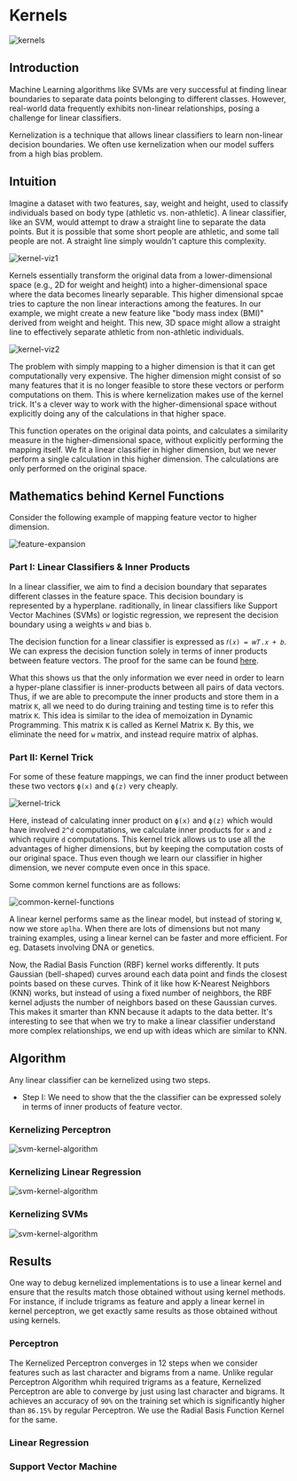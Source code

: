 # Kernels

<img src="../assets/img/kernels.png" alt="kernels">

## Introduction

Machine Learning algorithms like SVMs are very successful at finding linear boundaries to separate data points belonging to different classes. However, real-world data frequently exhibits non-linear relationships, posing a challenge for linear classifiers.

Kernelization is a technique that allows linear classifiers to learn non-linear decision boundaries. We often use kernelization when our model suffers from a high bias problem.

## Intuition

Imagine a dataset with two features, say, weight and height, used to classify individuals based on body type (athletic vs. non-athletic). A linear classifier, like an SVM, would attempt to draw a straight line to separate the data points. But it is possible that some short people are athletic, and some tall people are not. A straight line simply wouldn't capture this complexity.

<img src="../assets/img/kernel-viz1.png" alt="kernel-viz1">

Kernels essentially transform the original data from a lower-dimensional space (e.g., 2D for weight and height) into a higher-dimensional space where the data becomes linearly separable. This higher dimensional spcae tries to capture the non linear interactions among the features. In our example, we might create a new feature like "body mass index (BMI)" derived from weight and height. This new, 3D space might allow a straight line to effectively separate athletic from non-athletic individuals.

<img src="../assets/img/kernel-viz2.png" alt="kernel-viz2">

The problem with simply mapping to a higher dimension is that it can get computationally very expensive. The higher dimension might consist of so many features that it is no longer feasible to store these vectors or perform computations on them. This is where kernelization makes use of the kernel trick. It's a clever way to work with the higher-dimensional space without explicitly doing any of the calculations in that higher space. 

This function operates on the original data points, and calculates a similarity measure in the higher-dimensional space, without explicitly performing the mapping itself. We fit a linear classifier in higher dimension, but we never perform a single calculation in this higher dimension. The calculations are only performed on the original space.

## Mathematics behind Kernel Functions

Consider the following example of mapping feature vector to higher dimension.

<img src="../assets/img/feature-expansion.png" alt="feature-expansion">

### Part I: Linear Classifiers & Inner Products

In a linear classifier, we aim to find a decision boundary that separates different classes in the feature space. This decision boundary is represented by a hyperplane. raditionally, in linear classifiers like Support Vector Machines (SVMs) or logistic regression, we represent the decision boundary using a weights `w` and bias `b`.

The decision function for a linear classifier is expressed as  `𝑓(𝑥) = 𝑤𝑇.𝑥 + 𝑏`. We can express the decision function solely in terms of inner products between feature vectors. The proof for the same can be found <a href="https://www.cs.cornell.edu/courses/cs4780/2018fa/lectures/lecturenote13.html">here</a>.

What this shows us that the only information we ever need in order to learn a hyper-plane classifier is inner-products between all pairs of data vectors. Thus, if we are able to precompute the inner products and store them in a matrix `K`, all we need to do during training and testing time is to refer this matrix `K`. This idea is similar to the idea of memoization in Dynamic Programming. This matrix `K` is called as Kernel Matrix `K`. By this, we eliminate the need for `w` matrix, and instead require matrix of alphas.

### Part II: Kernel Trick

For some of these feature mappings, we can find the inner product between these two vectors `ϕ(x)` and `ϕ(z)` very cheaply. 

<img src="../assets/img/kernel-trick.png" alt="kernel-trick">

Here, instead of calculating inner product on `ϕ(x)` and `ϕ(z)` which would have involved `2^d` computations, we calculate inner products for `x` and `z` which require `d` computations. This kernel trick allows us to use all the advantages of higher dimensions, but by keeping the computation costs of our original space. Thus even though we learn our classifier in higher dimension, we never compute even once in this space.

Some common kernel functions are as follows:

<img src="../assets/img/common-kernel-functions.png" alt="common-kernel-functions">

A linear kernel performs same as the linear model, but instead of storing `W`, now we store `aplha`. When there are lots of dimensions but not many training examples, using a linear kernel can be faster and more efficient. For eg. Datasets involving DNA or  genetics.

Now, the Radial Basis Function (RBF) kernel works differently. It puts Gaussian (bell-shaped) curves around each data point and finds the closest points based on these curves. Think of it like how K-Nearest Neighbors (KNN) works, but instead of using a fixed number of neighbors, the RBF kernel adjusts the number of neighbors based on these Gaussian curves. This makes it smarter than KNN because it adapts to the data better. It's interesting to see that when we try to make a linear classifier understand more complex relationships, we end up with ideas which are similar to KNN.

## Algorithm

Any linear classifier can be kernelized using two steps.

* Step I: We need to show that the the classifier can be expressed solely in terms of inner products of feature vector.

### Kernelizing Perceptron

<img src="../assets/img/perceptron-kernel-algorithm.png" alt="svm-kernel-algorithm">

### Kernelizing Linear Regression

<img src="../assets/img/linear-regression-kernel-algorithm.png" alt="svm-kernel-algorithm">

### Kernelizing SVMs

<img src="../assets/img/svm-kernel-algorithm.png" alt="svm-kernel-algorithm">

## Results

One way to debug kernelized implementations is to use a linear kernel and ensure that the results match those obtained without using kernel methods. For instance, if include trigrams as feature and apply a linear kernel in kernel perceptron, we get exactly same results as those obtained without using kernels.

### Perceptron

The Kernelized Perceptron converges in 12 steps when we consider features such as last character and bigrams from a name. Unlike regular Perceptron Algorithm whih required trigrams as a feature, Kernelized Perceptron are able to converge by just using last character and bigrams. It achieves an accuracy of `90%` on the training set which is significantly higher than `86.15%` by regular Perceptron. We use the Radial Basis Function Kernel for the same.

### Linear Regression

### Support Vector Machine